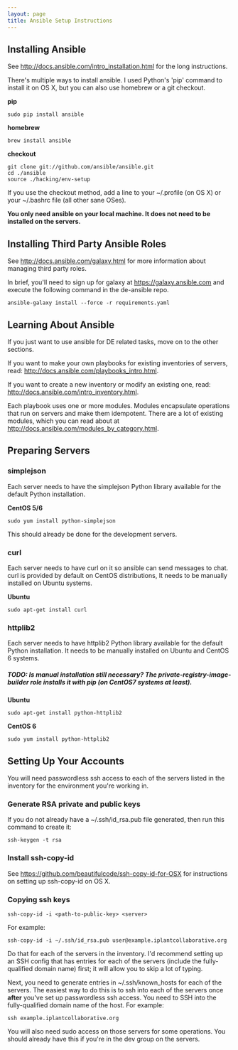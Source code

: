 ```yaml
---
layout: page
title: Ansible Setup Instructions
---
```


## Installing Ansible
See http://docs.ansible.com/intro_installation.html for the long instructions.

There's multiple ways to install ansible. I used Python's 'pip' command to install it on OS X, but
you can also use homebrew or a git checkout.

__pip__

    sudo pip install ansible

__homebrew__

    brew install ansible

__checkout__

    git clone git://github.com/ansible/ansible.git
    cd ./ansible
    source ./hacking/env-setup

If you use the checkout method, add a line to your ~/.profile (on OS X) or your ~/.bashrc file (all
other sane OSes).

__You only need ansible on your local machine. It does not need to be installed on the servers.__

## Installing Third Party Ansible Roles
See http://docs.ansible.com/galaxy.html for more information about managing third party roles.

In brief, you'll need to sign up for galaxy at https://galaxy.ansible.com and execute the following
command in the de-ansible repo.

    ansible-galaxy install --force -r requirements.yaml

## Learning About Ansible

If you just want to use ansible for DE related tasks, move on to the other sections.

If you want to make your own playbooks for existing inventories of servers, read:
http://docs.ansible.com/playbooks_intro.html.

If you want to create a new inventory or modify an existing one, read:
http://docs.ansible.com/intro_inventory.html.

Each playbook uses one or more modules. Modules encapsulate operations that run on servers and make
them idempotent. There are a lot of existing modules, which you can read about at
http://docs.ansible.com/modules_by_category.html.

## Preparing Servers

### simplejson

Each server needs to have the simplejson Python library available for the default Python
installation.

__CentOS 5/6__

    sudo yum install python-simplejson

This should already be done for the development servers.

### curl

Each server needs to have curl on it so ansible can send messages to chat.  curl is provided by
default on CentOS distributions, It needs to be manually installed on Ubuntu systems.

__Ubuntu__

    sudo apt-get install curl

### httplib2

Each server needs to have httplib2 Python library available for the default Python installation. It
needs to be manually installed on Ubuntu and CentOS 6 systems.

##### TODO: Is manual installation still necessary? The private-registry-image-builder role installs it with pip (on CentOS7 systems at least).

__Ubuntu__

    sudo apt-get install python-httplib2

__CentOS 6__

    sudo yum install python-httplib2

## Setting Up Your Accounts

You will need passwordless ssh access to each of the servers listed in the inventory for the
environment you're working in.

### Generate RSA private and public keys

If you do not already have a ~/.ssh/id_rsa.pub file generated, then run this command to create it:

    ssh-keygen -t rsa

### Install ssh-copy-id

See https://github.com/beautifulcode/ssh-copy-id-for-OSX for instructions on setting up ssh-copy-id
on OS X.

### Copying ssh keys

    ssh-copy-id -i <path-to-public-key> <server>

For example:

    ssh-copy-id -i ~/.ssh/id_rsa.pub user@example.iplantcollaborative.org

Do that for each of the servers in the inventory. I'd recommend setting up an SSH config that has
entries for each of the servers (include the fully-qualified domain name) first; it will allow you
to skip a lot of typing.

Next, you need to generate entries in ~/.ssh/known_hosts for each of the servers. The easiest way to
do this is to ssh into each of the servers once **after** you've set up passwordless ssh access. You
need to SSH into the fully-qualified domain name of the host. For example:

    ssh example.iplantcollaborative.org

You will also need sudo access on those servers for some operations. You should already have this if
you're in the dev group on the servers.
